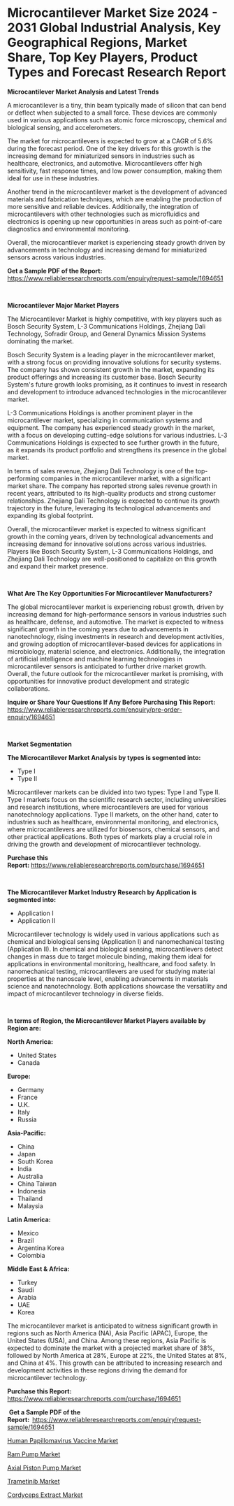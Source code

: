 <p><h1>Microcantilever Market Size 2024 - 2031 Global Industrial Analysis, Key Geographical Regions, Market Share, Top Key Players, Product Types and Forecast Research Report</h1></p><p><strong>Microcantilever Market Analysis and Latest Trends</strong></p>
<p><p>A microcantilever is a tiny, thin beam typically made of silicon that can bend or deflect when subjected to a small force. These devices are commonly used in various applications such as atomic force microscopy, chemical and biological sensing, and accelerometers.</p><p>The market for microcantilevers is expected to grow at a CAGR of 5.6% during the forecast period. One of the key drivers for this growth is the increasing demand for miniaturized sensors in industries such as healthcare, electronics, and automotive. Microcantilevers offer high sensitivity, fast response times, and low power consumption, making them ideal for use in these industries.</p><p>Another trend in the microcantilever market is the development of advanced materials and fabrication techniques, which are enabling the production of more sensitive and reliable devices. Additionally, the integration of microcantilevers with other technologies such as microfluidics and electronics is opening up new opportunities in areas such as point-of-care diagnostics and environmental monitoring.</p><p>Overall, the microcantilever market is experiencing steady growth driven by advancements in technology and increasing demand for miniaturized sensors across various industries.</p></p>
<p><strong>Get a Sample PDF of the Report:&nbsp;</strong> <a href="https://www.reliableresearchreports.com/enquiry/request-sample/1694651">https://www.reliableresearchreports.com/enquiry/request-sample/1694651</a></p>
<p>&nbsp;</p>
<p><strong>Microcantilever Major Market Players</strong></p>
<p><p>The Microcantilever Market is highly competitive, with key players such as Bosch Security System, L-3 Communications Holdings, Zhejiang Dali Technology, Sofradir Group, and General Dynamics Mission Systems dominating the market.</p><p>Bosch Security System is a leading player in the microcantilever market, with a strong focus on providing innovative solutions for security systems. The company has shown consistent growth in the market, expanding its product offerings and increasing its customer base. Bosch Security System's future growth looks promising, as it continues to invest in research and development to introduce advanced technologies in the microcantilever market.</p><p>L-3 Communications Holdings is another prominent player in the microcantilever market, specializing in communication systems and equipment. The company has experienced steady growth in the market, with a focus on developing cutting-edge solutions for various industries. L-3 Communications Holdings is expected to see further growth in the future, as it expands its product portfolio and strengthens its presence in the global market.</p><p>In terms of sales revenue, Zhejiang Dali Technology is one of the top-performing companies in the microcantilever market, with a significant market share. The company has reported strong sales revenue growth in recent years, attributed to its high-quality products and strong customer relationships. Zhejiang Dali Technology is expected to continue its growth trajectory in the future, leveraging its technological advancements and expanding its global footprint.</p><p>Overall, the microcantilever market is expected to witness significant growth in the coming years, driven by technological advancements and increasing demand for innovative solutions across various industries. Players like Bosch Security System, L-3 Communications Holdings, and Zhejiang Dali Technology are well-positioned to capitalize on this growth and expand their market presence.</p></p>
<p>&nbsp;</p>
<p><strong>What Are The Key Opportunities For Microcantilever Manufacturers?</strong></p>
<p><p>The global microcantilever market is experiencing robust growth, driven by increasing demand for high-performance sensors in various industries such as healthcare, defense, and automotive. The market is expected to witness significant growth in the coming years due to advancements in nanotechnology, rising investments in research and development activities, and growing adoption of microcantilever-based devices for applications in microbiology, material science, and electronics. Additionally, the integration of artificial intelligence and machine learning technologies in microcantilever sensors is anticipated to further drive market growth. Overall, the future outlook for the microcantilever market is promising, with opportunities for innovative product development and strategic collaborations.</p></p>
<p><strong>Inquire or Share Your Questions If Any Before Purchasing This Report:</strong> <a href="https://www.reliableresearchreports.com/enquiry/pre-order-enquiry/1694651">https://www.reliableresearchreports.com/enquiry/pre-order-enquiry/1694651</a></p>
<p>&nbsp;</p>
<p><strong>Market Segmentation</strong></p>
<p><strong>The Microcantilever Market Analysis by types is segmented into:</strong></p>
<p><ul><li>Type I</li><li>Type II</li></ul></p>
<p><p>Microcantilever markets can be divided into two types: Type I and Type II. Type I markets focus on the scientific research sector, including universities and research institutions, where microcantilevers are used for various nanotechnology applications. Type II markets, on the other hand, cater to industries such as healthcare, environmental monitoring, and electronics, where microcantilevers are utilized for biosensors, chemical sensors, and other practical applications. Both types of markets play a crucial role in driving the growth and development of microcantilever technology.</p></p>
<p><strong>Purchase this Report:&nbsp;</strong><a href="https://www.reliableresearchreports.com/purchase/1694651">https://www.reliableresearchreports.com/purchase/1694651</a></p>
<p>&nbsp;</p>
<p><strong>The Microcantilever Market Industry Research by Application is segmented into:</strong></p>
<p><ul><li>Application I</li><li>Application II</li></ul></p>
<p><p>Microcantilever technology is widely used in various applications such as chemical and biological sensing (Application I) and nanomechanical testing (Application II). In chemical and biological sensing, microcantilevers detect changes in mass due to target molecule binding, making them ideal for applications in environmental monitoring, healthcare, and food safety. In nanomechanical testing, microcantilevers are used for studying material properties at the nanoscale level, enabling advancements in materials science and nanotechnology. Both applications showcase the versatility and impact of microcantilever technology in diverse fields.</p></p>
<p>&nbsp;</p>
<p><strong>In terms of Region, the Microcantilever Market Players available by Region are:</strong></p>
<p>
    <p> <strong> North America: </strong>
        <ul>
            <li>United States</li>
            <li>Canada</li>
        </ul>
        </p> 
    <p> <strong> Europe: </strong>
        <ul>
            <li>Germany</li>
            <li>France</li>
            <li>U.K.</li>
            <li>Italy</li>
            <li>Russia</li>
        </ul>
        </p> 
    <p> <strong> Asia-Pacific: </strong>
        <ul>
            <li>China</li>
            <li>Japan</li>
            <li>South Korea</li>
            <li>India</li>
            <li>Australia</li>
            <li>China Taiwan</li>
            <li>Indonesia</li>
            <li>Thailand</li>
            <li>Malaysia</li>
        </ul>
        </p> 
    <p> <strong> Latin America: </strong>
        <ul>
            <li>Mexico</li>
            <li>Brazil</li>
            <li>Argentina Korea</li>
            <li>Colombia</li>
        </ul>
        </p> 
    <p> <strong> Middle East & Africa: </strong>
        <ul>
            <li>Turkey</li>
            <li>Saudi</li>
            <li>Arabia</li>
            <li>UAE</li>
            <li>Korea</li>
        </ul>
    </p>
    </p>
<p><p>The microcantilever market is anticipated to witness significant growth in regions such as North America (NA), Asia Pacific (APAC), Europe, the United States (USA), and China. Among these regions, Asia Pacific is expected to dominate the market with a projected market share of 38%, followed by North America at 28%, Europe at 22%, the United States at 8%, and China at 4%. This growth can be attributed to increasing research and development activities in these regions driving the demand for microcantilever technology.</p></p>
<p><strong>Purchase this Report: </strong><a href="https://www.reliableresearchreports.com/purchase/1694651">https://www.reliableresearchreports.com/purchase/1694651</a></p>
<p>&nbsp;<strong>Get a Sample PDF of the Report:&nbsp;&nbsp;</strong><a href="https://www.reliableresearchreports.com/enquiry/request-sample/1694651">https://www.reliableresearchreports.com/enquiry/request-sample/1694651</a></p>
<p><strong></strong></p>
<p><p><a href="https://medium.com/@susanwest38/human-papillomavirus-vaccine-market-the-key-to-successful-business-strategy-forecast-till-2031-e677d2897832">Human Papillomavirus Vaccine Market</a></p><p><a href="https://github.com/beatblasta/Market-Research-Report-List-2/blob/main/ram-pump-market.md">Ram Pump Market</a></p><p><a href="https://github.com/angelajermaine/Market-Research-Report-List-2/blob/main/axial-piston-pump-market.md">Axial Piston Pump Market</a></p><p><a href="https://medium.com/@joycelucas56/trametinib-market-analysis-its-cagr-market-segmentation-and-global-industry-overview-00f04aecce66">Trametinib Market</a></p><p><a href="https://medium.com/@patriciahanson2013/cordyceps-extract-market-analysis-its-cagr-market-segmentation-and-global-industry-overview-512735ea2bb7">Cordyceps Extract Market</a></p></p>